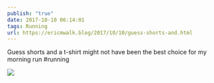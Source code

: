 ```yaml
---
publish: "true"
date: 2017-10-10 06:14:01
tags: Running
url: https://ericmwalk.blog/2017/10/10/guess-shorts-and.html
---
```


Guess shorts and a t-shirt might not have been the best choice for my morning run #running

![](https://ericmwalk.blog/uploads/2022/b6c09d56a6.jpg)